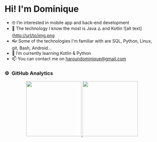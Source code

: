 # Hi! I'm Dominique

- 🤓 I’m interested in mobile app and back-end development
- 💪 The technology I know the most is Java ♨️ and Kotlin ![alt text]([http://url/to/img.png](https://emojis.slackmojis.com/emojis/images/1643514266/2351/kotlin.png?1643514266)
- 👓 Some of the technologies I'm familiar with are SQL, Python, Linux, git, Bash, Android...
- 🔎 I’m currently learning Kotlin & Python
- 📫 You can contact me on haroundominique@gmail.com

### ⚙️ &nbsp;GitHub Analytics
<p align="center">
<a href="https://github.com/Angelmbx">
  <img height="180em" src="https://github-readme-stats-eight-theta.vercel.app/api?username=HarounDominique&show_icons=true&theme=algolia&include_all_commits=true&count_private=true"/>
  <img height="180em" src="https://github-readme-stats-eight-theta.vercel.app/api/top-langs/?username=HarounDominique&layout=compact&langs_count=8&theme=algolia"/>
</a>
</p>

<!---
HarounDominique/HarounDominique is a ✨ special ✨ repository because its `README.md` (this file) appears on your GitHub profile.
You can click the Preview link to take a look at your changes.
--->
